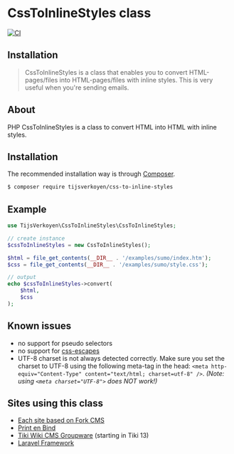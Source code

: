 # CssToInlineStyles class

[![CI](https://github.com/tijsverkoyen/CssToInlineStyles/actions/workflows/ci.yml/badge.svg)](https://github.com/tijsverkoyen/CssToInlineStyles/actions/workflows/ci.yml)

## Installation

> CssToInlineStyles is a class that enables you to convert HTML-pages/files into
> HTML-pages/files with inline styles. This is very useful when you're sending
> emails.

## About

PHP CssToInlineStyles is a class to convert HTML into HTML with inline styles.

## Installation

The recommended installation way is through [Composer](https://getcomposer.org).

```bash
$ composer require tijsverkoyen/css-to-inline-styles
```

## Example

```php
use TijsVerkoyen\CssToInlineStyles\CssToInlineStyles;

// create instance
$cssToInlineStyles = new CssToInlineStyles();

$html = file_get_contents(__DIR__ . '/examples/sumo/index.htm');
$css = file_get_contents(__DIR__ . '/examples/sumo/style.css');

// output
echo $cssToInlineStyles->convert(
    $html,
    $css
);
```

## Known issues

* no support for pseudo selectors
* no support for [css-escapes](https://mathiasbynens.be/notes/css-escapes)
* UTF-8 charset is not always detected correctly. Make sure you set the charset to UTF-8 using the following meta-tag in the head: `<meta http-equiv="Content-Type" content="text/html; charset=utf-8" />`. _(Note: using `<meta charset="UTF-8">` does NOT work!)_

## Sites using this class

* [Each site based on Fork CMS](http://www.fork-cms.com)
* [Print en Bind](http://www.printenbind.nl)
* [Tiki Wiki CMS Groupware](http://sourceforge.net/p/tikiwiki/code/49505) (starting in Tiki 13)
* [Laravel Framework](https://github.com/laravel/framework/blob/v6.18.24/src/Illuminate/Mail/Markdown.php#L55)
